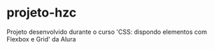 # projeto-hzc
Projeto desenvolvido durante o curso 'CSS: dispondo elementos com Flexbox e Grid' da Alura
